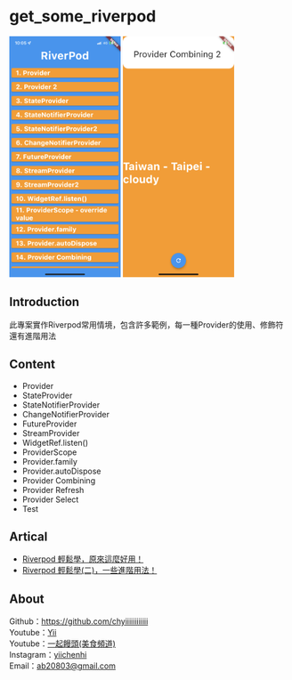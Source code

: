 # get_some_riverpod

<p>
  <img src="demo/app.png" width="200" />
  <img src="demo/app_2.png" width="200" />
</p>

## Introduction
此專案實作Riverpod常用情境，包含許多範例，每一種Provider的使用、修飾符還有進階用法

## Content
- Provider
- StateProvider
- StateNotifierProvider
- ChangeNotifierProvider
- FutureProvider
- StreamProvider
- WidgetRef.listen()
- ProviderScope
- Provider.family
- Provider.autoDispose
- Provider Combining
- Provider Refresh
- Provider Select
- Test

## Artical
- [Riverpod 輕鬆學，原來這麼好用！](https://ab20803.medium.com/riverpod-%E8%BC%95%E9%AC%86%E5%AD%B8-%E5%8E%9F%E4%BE%86%E9%80%99%E9%BA%BC%E5%A5%BD%E7%94%A8-7e7b231570bc)
- [Riverpod 輕鬆學(二)，一些進階用法！](https://ab20803.medium.com/riverpod-%E8%BC%95%E9%AC%86%E5%AD%B8-%E4%BA%8C-%E4%B8%80%E4%BA%9B%E9%80%B2%E9%9A%8E%E7%94%A8%E6%B3%95-80acf4f27ef4)

## About
Github：https://github.com/chyiiiiiiiiiiii<br>
Youtube：[Yii](https://www.youtube.com/user/a22601807/videos)<br>
Youtube：[一起饅頭(美食頻道)](https://www.youtube.com/channel/UC8-CcCmlIhIGcs9pdxx_BSw/videos])<br>
Instagram：[yiichenhi](https://www.instagram.com/yiichenhi/)<br>
Email：ab20803@gmail.com<br>
